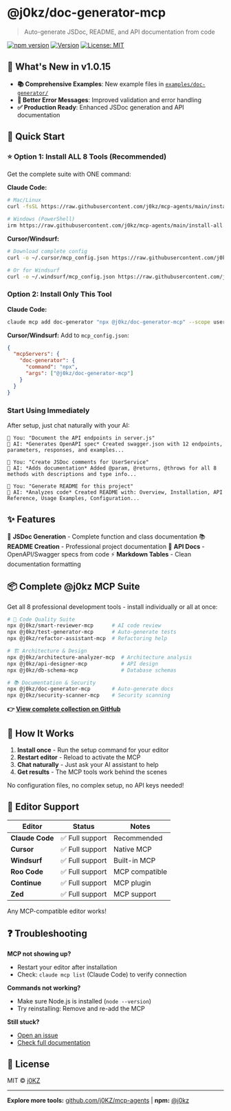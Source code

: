 # @j0kz/doc-generator-mcp

> Auto-generate JSDoc, README, and API documentation from code

[![npm version](https://img.shields.io/npm/v/@j0kz/doc-generator-mcp)](https://www.npmjs.com/package/@j0kz/doc-generator-mcp)
[![Version](https://img.shields.io/badge/version-1.0.15-blue.svg)](https://github.com/j0KZ/mcp-agents/blob/main/CHANGELOG.md)
[![License: MIT](https://img.shields.io/badge/License-MIT-yellow.svg)](LICENSE)

## 🎉 What's New in v1.0.15

- **📚 Comprehensive Examples**: New example files in [`examples/doc-generator/`](../../examples/doc-generator/)
- **🎯 Better Error Messages**: Improved validation and error handling
- **✅ Production Ready**: Enhanced JSDoc generation and API documentation

## 🚀 Quick Start

### ⭐ Option 1: Install ALL 8 Tools (Recommended)

Get the complete suite with ONE command:

**Claude Code:**
```bash
# Mac/Linux
curl -fsSL https://raw.githubusercontent.com/j0kz/mcp-agents/main/install-all.sh | bash

# Windows (PowerShell)
irm https://raw.githubusercontent.com/j0kz/mcp-agents/main/install-all.ps1 | iex
```

**Cursor/Windsurf:**
```bash
# Download complete config
curl -o ~/.cursor/mcp_config.json https://raw.githubusercontent.com/j0kz/mcp-agents/main/mcp_config_all.json

# Or for Windsurf
curl -o ~/.windsurf/mcp_config.json https://raw.githubusercontent.com/j0kz/mcp-agents/main/mcp_config_all.json
```

### Option 2: Install Only This Tool

**Claude Code:**
```bash
claude mcp add doc-generator "npx @j0kz/doc-generator-mcp" --scope user
```

**Cursor/Windsurf:** Add to `mcp_config.json`:
```json
{
  "mcpServers": {
    "doc-generator": {
      "command": "npx",
      "args": ["@j0kz/doc-generator-mcp"]
    }
  }
}
```

### Start Using Immediately

After setup, just chat naturally with your AI:

```
💬 You: "Document the API endpoints in server.js"
🤖 AI: *Generates OpenAPI spec* Created swagger.json with 12 endpoints, parameters, responses, and examples...

💬 You: "Create JSDoc comments for UserService"
🤖 AI: *Adds documentation* Added @param, @returns, @throws for all 8 methods with descriptions and type info...

💬 You: "Generate README for this project"
🤖 AI: *Analyzes code* Created README with: Overview, Installation, API Reference, Usage Examples, Configuration...
```

## ✨ Features

📝 **JSDoc Generation** - Complete function and class documentation
📚 **README Creation** - Professional project documentation
🔌 **API Docs** - OpenAPI/Swagger specs from code
⚡ **Markdown Tables** - Clean documentation formatting

## 📦 Complete @j0kz MCP Suite

Get all 8 professional development tools - install individually or all at once:

```bash
# 🎯 Code Quality Suite
npx @j0kz/smart-reviewer-mcp      # AI code review
npx @j0kz/test-generator-mcp      # Auto-generate tests
npx @j0kz/refactor-assistant-mcp  # Refactoring help

# 🏗️ Architecture & Design
npx @j0kz/architecture-analyzer-mcp  # Architecture analysis
npx @j0kz/api-designer-mcp           # API design
npx @j0kz/db-schema-mcp              # Database schemas

# 📚 Documentation & Security
npx @j0kz/doc-generator-mcp       # Auto-generate docs
npx @j0kz/security-scanner-mcp    # Security scanning
```

**👉 [View complete collection on GitHub](https://github.com/j0KZ/mcp-agents)**

## 🎯 How It Works

1. **Install once** - Run the setup command for your editor
2. **Restart editor** - Reload to activate the MCP
3. **Chat naturally** - Just ask your AI assistant to help
4. **Get results** - The MCP tools work behind the scenes

No configuration files, no complex setup, no API keys needed!

## 🔧 Editor Support

| Editor | Status | Notes |
|--------|--------|-------|
| **Claude Code** | ✅ Full support | Recommended |
| **Cursor** | ✅ Full support | Native MCP |
| **Windsurf** | ✅ Full support | Built-in MCP |
| **Roo Code** | ✅ Full support | MCP compatible |
| **Continue** | ✅ Full support | MCP plugin |
| **Zed** | ✅ Full support | MCP support |

Any MCP-compatible editor works!

## ❓ Troubleshooting

**MCP not showing up?**
- Restart your editor after installation
- Check: `claude mcp list` (Claude Code) to verify connection

**Commands not working?**
- Make sure Node.js is installed (`node --version`)
- Try reinstalling: Remove and re-add the MCP

**Still stuck?**
- [Open an issue](https://github.com/j0KZ/mcp-agents/issues)
- [Check full documentation](https://github.com/j0KZ/mcp-agents)

## 📄 License

MIT © [j0KZ](https://github.com/j0KZ)

---

**Explore more tools:** [github.com/j0KZ/mcp-agents](https://github.com/j0KZ/mcp-agents) | **npm:** [@j0kz](https://www.npmjs.com/~j0kz)
